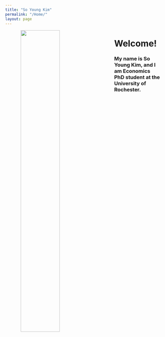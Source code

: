```yaml
---
title: "So Young Kim"
permalink: "/Home/"
layout: page
---
```



<img align="left" width="50%" height="50%" src="https://soyoungkim-econ.github.io/assets/profile.JPG" hspace="50" />

# Welcome! 

<h3> My name is So Young Kim, and I am Economics PhD student at the University of Rochester.
</h3>
